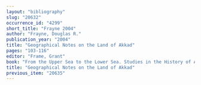 ```yaml
---
layout: "bibliography"
slug: "20632"
occurrence_id: "4299"
short_title: "Frayne 2004"
author: "Frayne, Douglas R."
publication_year: "2004"
title: "Geographical Notes on the Land of Akkad"
pages: "103-116"
editor: "Frame, Grant"
book: "From the Upper Sea to the Lower Sea. Studies in the History of Assyria and Babylonia in Honour of A. K. Grayson (Leiden)"
title: "Geographical Notes on the Land of Akkad"
previous_item: "20635"
---
```

